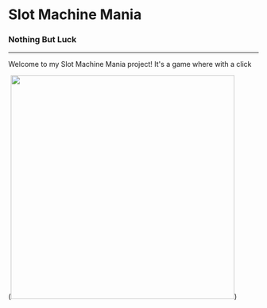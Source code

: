 # Slot Machine Mania
### Nothing But Luck

---

Welcome to my Slot Machine Mania project! It's a game where with a click 

(<img src=“assets/Porche2019.jpeg” width="450" height=“350”>)


